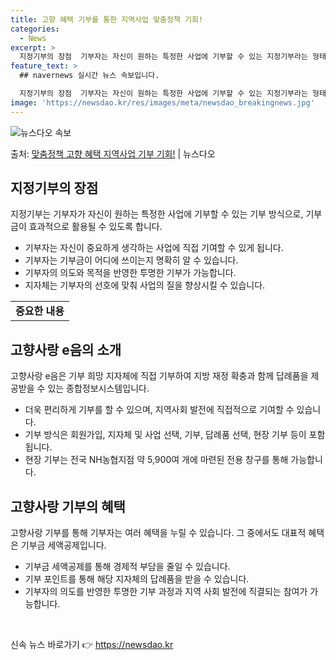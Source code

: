 ```yaml
---
title: 고향 혜택 기부를 통한 지역사업 맞춤정책 기회!
categories:
  - News
excerpt: >
  지정기부의 장점  기부자는 자신이 원하는 특정한 사업에 기부할 수 있는 지정기부라는 형태를 통해 기부금이 효…
feature_text: >
  ## navernews 실시간 뉴스 속보입니다.

  지정기부의 장점  기부자는 자신이 원하는 특정한 사업에 기부할 수 있는 지정기부라는 형태를 통해 기부금이 효…
image: 'https://newsdao.kr/res/images/meta/newsdao_breakingnews.jpg'
---
```


![뉴스다오 속보](https://newsdao.kr/res/images/meta/newsdao_breakingnews.jpg)

<p>출처: <a href="https://newsdao.kr/4296" rel="dofollow">맞춤정책 고향 혜택 지역사업 기부 기회!</a> | 뉴스다오</p>

<h2 data-ke-size="size26">지정기부의 장점</h2>
<p data-ke-size="size16">지정기부는 기부자가 자신이 원하는 특정한 사업에 기부할 수 있는 기부 방식으로, 기부금이 효과적으로 활용될 수 있도록 합니다.</p>
<ul>
<li>기부자는 자신이 중요하게 생각하는 사업에 직접 기여할 수 있게 됩니다.</li>
<li>기부자는 기부금이 어디에 쓰이는지 명확히 알 수 있습니다.</li>
<li>기부자의 의도와 목적을 반영한 투명한 기부가 가능합니다.</li>
<li>지자체는 기부자의 선호에 맞춰 사업의 질을 향상시킬 수 있습니다.</li>
</ul>
<table>
<tbody>
<tr>
<td style="text-align: center; height: 17px;"><b>중요한 내용</b></td>
</tr>
</tbody>
</table>
<h2 data-ke-size="size26">고향사랑 e음의 소개</h2>
<p data-ke-size="size16">고향사랑 e음은 기부 희망 지자체에 직접 기부하여 지방 재정 확충과 함께 답례품을 제공받을 수 있는 종합정보시스템입니다.</p>
<ul>
<li>더욱 편리하게 기부를 할 수 있으며, 지역사회 발전에 직접적으로 기여할 수 있습니다.</li>
<li>기부 방식은 회원가입, 지자체 및 사업 선택, 기부, 답례품 선택, 현장 기부 등이 포함됩니다.</li>
<li>현장 기부는 전국 NH농협지점 약 5,900여 개에 마련된 전용 창구를 통해 가능합니다.</li>
</ul>
<h2 data-ke-size="size26">고향사랑 기부의 혜택</h2>
<p data-ke-size="size16">고향사랑 기부를 통해 기부자는 여러 혜택을 누릴 수 있습니다. 그 중에서도 대표적 혜택은 기부금 세액공제입니다.</p>
<ul>
<li>기부금 세액공제를 통해 경제적 부담을 줄일 수 있습니다.</li>
<li>기부 포인트를 통해 해당 지자체의 답례품을 받을 수 있습니다.</li>
<li>기부자의 의도를 반영한 투명한 기부 과정과 지역 사회 발전에 직결되는 참여가 가능합니다.</li>
</ul>
<p data-ke-size="size16">&nbsp;</p> 

신속 뉴스 바로가기 👉 <a href="https://newsdao.kr" rel="dofollow">https://newsdao.kr</a>



